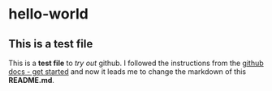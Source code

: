 # hello-world
## This is a test file

This is a **test file** to *try out* github.
I followed the instructions from the [github docs - get started](https://docs.github.com/en/get-started/quickstart) and now it leads me to change the markdown of this **README.md**.
